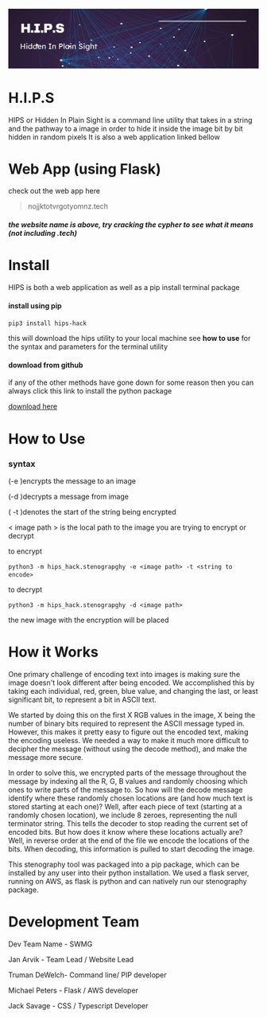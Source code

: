 ![banner](https://github.com/Skumbl/hips-hack/blob/main/Screenshot%202023-02-04%20at%2020-19-31%20Modern%20Minimal%20Technology%20Background%20Banner.png)
# H.I.P.S
HIPS or Hidden In Plain Sight is a command line utility that takes in a string and the pathway to a image in order to hide it inside the image bit by bit hidden in random pixels
It is also a web application linked bellow

# Web App (using Flask)
check out the web app here
> nojjktotvrgotyomnz.tech
##### the website name is above, try cracking the cypher to see what it means (not including .tech)

# Install

HIPS is both a web application as well as a pip install terminal package

#### install using pip

    pip3 install hips-hack

this will download the hips utility to your local machine
see **how to use** for the syntax and parameters for the terminal utility

#### download from github
if any of the other methods have gone down for some reason then you can always click this link to install the python package

[download here](https://github.com/Skumbl/hips-hack/blob/main/src/hips_hack/stenography.py)



# How to Use

###  syntax 

(-e )encrypts the message to an image

(-d )decrypts a message from image

( -t )denotes the start of the string being encrypted

< image path > is the local path to the image you are trying to encrypt or decrypt

to encrypt

    python3 -m hips_hack.stenograpghy -e <image path> -t <string to encode>

to decrypt

    python3 -m hips_hack.stenograpghy -d <image path>

the new image with the encryption will be placed 
# How it Works

One primary challenge of encoding text into images is making sure the image doesn't look different after being encoded. We accomplished this by taking each individual, red, green, blue value, and changing the last, or least significant bit, to represent a bit in ASCII text.

We started by doing this on the first X RGB values in the image, X being the number of binary bits required to represent the ASCII message typed in. However, this makes it pretty easy to figure out the encoded text, making the encoding useless. We needed a way to make it much more difficult to decipher the message (without using the decode method), and make the message more secure.

In order to solve this, we encrypted parts of the message throughout the message by indexing all the R, G, B values and randomly choosing which ones to write parts of the message to. So how will the decode message identify where these randomly chosen locations are (and how much text is stored starting at each one)? Well, after each piece of text (starting at a randomly chosen location), we include 8 zeroes, representing the null terminator string. This tells the decoder to stop reading the current set of encoded bits. But how does it know where these locations actually are? Well, in reverse order at the end of the file we encode the locations of the bits. When decoding, this information is pulled to start decoding the image.

This stenography tool was packaged into a pip package, which can be installed by any user into their python installation. We used a flask server, running on AWS, as flask is python and can natively run our stenography package. 


# Development Team

Dev Team Name - SWMG

Jan Arvik - Team Lead / Website Lead

Truman DeWelch- Command line/ PIP developer

Michael Peters - Flask / AWS developer 

Jack Savage - CSS / Typescript Developer
